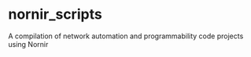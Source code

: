 # nornir_scripts
A compilation of network automation and programmability code projects using Nornir
